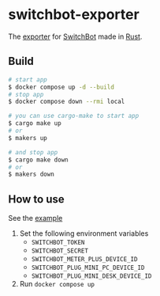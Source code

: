 # switchbot-exporter

The [exporter](https://github.com/prometheus/node_exporter) for [SwitchBot](https://www.switchbot.jp/) made in [Rust](https://www.rust-lang.org/).

## Build

```sh
# start app
$ docker compose up -d --build
# stop app
$ docker compose down --rmi local

# you can use cargo-make to start app
$ cargo make up
# or
$ makers up

# and stop app
$ cargo make down
# or
$ makers down
```

## How to use

See the [example](./example)

1. Set the following environment variables
   - `SWITCHBOT_TOKEN`
   - `SWITCHBOT_SECRET`
   - `SWITCHBOT_METER_PLUS_DEVICE_ID`
   - `SWITCHBOT_PLUG_MINI_PC_DEVICE_ID`
   - `SWITCHBOT_PLUG_MINI_DESK_DEVICE_ID`
1. Run `docker compose up`
